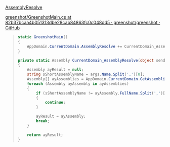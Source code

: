 [AssemblyResolve](https://github.com/microsoft/perfview/blob/main/src/HeapDump/Program.cs)

[greenshot/GreenshotMain.cs at 82b37bcaa4b051313dbe28cab84863fc0c048dd5 · greenshot/greenshot · GitHub](https://github.com/greenshot/greenshot/blob/82b37bcaa4b051313dbe28cab84863fc0c048dd5/src/Greenshot/GreenshotMain.cs#L35-L57)

> ```csharp
> static GreenshotMain()
> {
>     AppDomain.CurrentDomain.AssemblyResolve += CurrentDomain_AssemblyResolve;
> }
> 
> private static Assembly CurrentDomain_AssemblyResolve(object sender, ResolveEventArgs args)
> {
>     Assembly ayResult = null;
>     string sShortAssemblyName = args.Name.Split(',')[0];
>     Assembly[] ayAssemblies = AppDomain.CurrentDomain.GetAssemblies();
>     foreach (Assembly ayAssembly in ayAssemblies)
>     {
>         if (sShortAssemblyName != ayAssembly.FullName.Split(',')[0])
>         {
>             continue;
>         }
> 
>         ayResult = ayAssembly;
>         break;
>     }
> 
>     return ayResult;
> }
> ```
